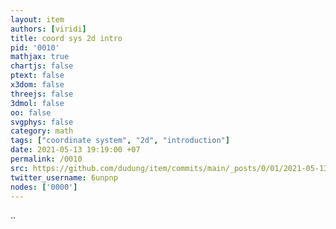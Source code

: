 ```yaml
---
layout: item
authors: [viridi]
title: coord sys 2d intro
pid: '0010'
mathjax: true
chartjs: false
ptext: false
x3dom: false
threejs: false
3dmol: false
oo: false
svgphys: false
category: math
tags: ["coordinate system", "2d", "introduction"]
date: 2021-05-13 19:19:00 +07
permalink: /0010
src: https://github.com/dudung/item/commits/main/_posts/0/01/2021-05-13-coord-sys-2d-intro.md
twitter_username: 6unpnp
nodes: ['0000']
---
```

..